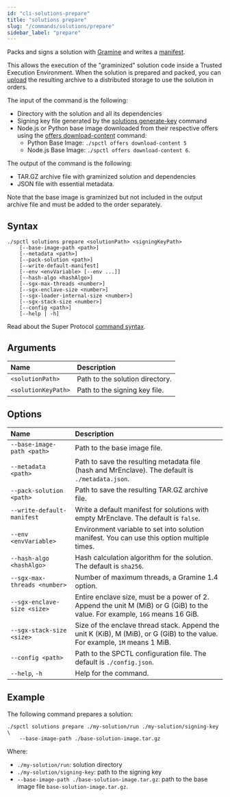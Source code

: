 ```yaml
---
id: "cli-solutions-prepare"
title: "solutions prepare"
slug: "/commands/solutions/prepare"
sidebar_label: "prepare"
---
```


Packs and signs a solution with [Gramine](https://gramineproject.io/) and writes a [manifest](https://gramine.readthedocs.io/en/stable/manifest-syntax.html).

This allows the execution of the "graminized" solution code inside a Trusted Execution Environment. When the solution is prepared and packed, you can [upload](/cli/commands/files/upload) the resulting archive to a distributed storage to use the solution in orders.

The input of the command is the following:

- Directory with the solution and all its dependencies
- Signing key file generated by the [solutions generate-key](/cli/commands/solutions/generate-key) command
- Node.js or Python base image downloaded from their respective offers using the [offers download-content](/cli/commands/offers/download-content) command:
  + Python Base Image: `./spctl offers download-content 5`
  + Node.js Base Image: `./spctl offers download-content 6`.

The output of the command is the following:

- TAR.GZ archive file with graminized solution and dependencies
- JSON file with essential metadata.

Note that the base image is graminized but not included in the output archive file and must be added to the order separately.

## Syntax

```
./spctl solutions prepare <solutionPath> <signingKeyPath>
    [--base-image-path <path>]
    [--metadata <path>]
    [--pack-solution <path>]
    [--write-default-manifest]
    [--env <envVariable> [--env ...]]
    [--hash-algo <hashAlgo>]
    [--sgx-max-threads <number>]
    [--sgx-enclave-size <number>]
    [--sgx-loader-internal-size <number>]
    [--sgx-stack-size <number>]
    [--config <path>]
    [--help | -h]
```

Read about the Super Protocol [command syntax](/cli/commands#command-syntax).

## Arguments

| **Name** | **Description** |
| :- | :- |
| `<solutionPath>` | Path to the solution directory. |
| `<solutionKeyPath>` | Path to the signing key file. |

## Options

| <div style={{width:235}}>**Name**</div> | **Description** |
| :- | :- |
| `--base-image-path <path>` | Path to the base image file. |
| `--metadata <path>` | Path to save the resulting metadata file (hash and MrEnclave). The default is `./metadata.json`. |
| `--pack-solution <path>` | Path to save the resulting TAR.GZ archive file. |
| `--write-default-manifest` | Write a default manifest for solutions with empty MrEnclave. The default is `false`. |
| `--env <envVariable>` | Environment variable to set into solution manifest. You can use this option multiple times. |
| `--hash-algo <hashAlgo>` | Hash calculation algorithm for the solution. The default is `sha256`. |
| `--sgx-max-threads <number>` | Number of maximum threads, a Gramine 1.4 option. |
| `--sgx-enclave-size <size>` | Entire enclave size, must be a power of 2. Append the unit M (MiB) or G (GiB) to the value. For example, `16G` means 16 GiB.|
| `--sgx-stack-size <size>` | Size of the enclave thread stack. Append the unit K (KiB), M (MiB), or G (GiB) to the value. For example, `1M` means 1 MiB.|
| `--config <path>` | Path to the SPCTL configuration file. The default is `./config.json`. |
| `--help`, `-h` | Help for the command. |

## Example

The following command prepares a solution:

```
./spctl solutions prepare ./my-solution/run ./my-solution/signing-key \
    --base-image-path ./base-solution-image.tar.gz 
```

Where:

- `./my-solution/run`: solution directory
- `./my-solution/signing-key`: path to the signing key
- `--base-image-path ./base-solution-image.tar.gz`: path to the base image file `base-solution-image.tar.gz`.